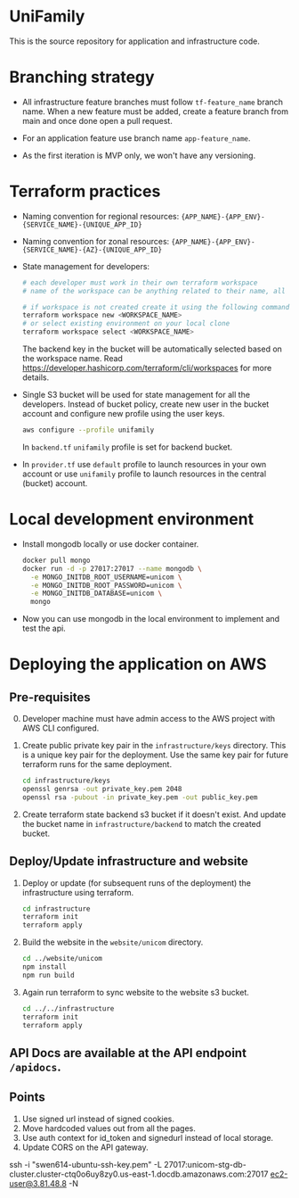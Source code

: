 # UniFamily

This is the source repository for application and infrastructure code.

# Branching strategy

- All infrastructure feature branches must follow `tf-feature_name` branch name. When a new feature must be added, create a feature branch from main and once done open a pull request.

- For an application feature use branch name `app-feature_name`.

- As the first iteration is MVP only, we won't have any versioning.

# Terraform practices

- Naming convention for regional resources:
    `{APP_NAME}-{APP_ENV}-{SERVICE_NAME}-{UNIQUE_APP_ID}`

- Naming convention for zonal resources:
    `{APP_NAME}-{APP_ENV}-{SERVICE_NAME}-{AZ}-{UNIQUE_APP_ID}`

- State management for developers:

    ```sh
    # each developer must work in their own terraform workspace
    # name of the workspace can be anything related to their name, all uncased

    # if workspace is not created create it using the following command
    terraform workspace new <WORKSPACE_NAME>
    # or select existing environment on your local clone
    terraform workspace select <WORKSPACE_NAME>
    ```

    The backend key in the bucket will be automatically selected based on the workspace name. Read https://developer.hashicorp.com/terraform/cli/workspaces for more details.

- Single S3 bucket will be used for state management for all the developers. Instead of bucket policy, create new user in the bucket account and configure new profile using the user keys.

    ```sh
    aws configure --profile unifamily
    ```

    In `backend.tf` `unifamily` profile is set for backend bucket.

- In `provider.tf` use `default` profile to launch resources in your own account or use `unifamily` profile to launch resources in the central (bucket) account.

# Local development environment

- Install mongodb locally or use docker container.

    ```bash
    docker pull mongo
    docker run -d -p 27017:27017 --name mongodb \
      -e MONGO_INITDB_ROOT_USERNAME=unicom \
      -e MONGO_INITDB_ROOT_PASSWORD=unicom \
      -e MONGO_INITDB_DATABASE=unicom \
      mongo
    ```

- Now you can use mongodb in the local environment to implement and test the api.

# Deploying the application on AWS

## Pre-requisites

0. Developer machine must have admin access to the AWS project with AWS CLI configured.

1. Create public private key pair in the `infrastructure/keys` directory. This is a unique key pair for the deployment. Use the same key pair for future terraform runs for the same deployment.

    ```bash
    cd infrastructure/keys
    openssl genrsa -out private_key.pem 2048
    openssl rsa -pubout -in private_key.pem -out public_key.pem
    ```

2. Create terraform state backend s3 bucket if it doesn't exist. And update the bucket name in `infrastructure/backend` to match the created bucket.

## Deploy/Update infrastructure and website

1. Deploy or update (for subsequent runs of the deployment) the infrastructure using terraform.

    ```bash
    cd infrastructure
    terraform init
    terraform apply
    ```

2. Build the website in the `website/unicom` directory.

    ```bash
    cd ../website/unicom
    npm install
    npm run build
    ```

3. Again run terraform to sync website to the website s3 bucket.

    ```bash
    cd ../../infrastructure
    terraform init
    terraform apply
    ```


## API Docs are available at the API endpoint `/apidocs`.


## Points

1. Use signed url instead of signed cookies.
2. Move hardcoded values out from all the pages.
3. Use auth context for id_token and signedurl instead of local storage.
4. Update CORS on the API gateway.

ssh -i "swen614-ubuntu-ssh-key.pem" -L 27017:unicom-stg-db-cluster.cluster-ctq0o6uy8zy0.us-east-1.docdb.amazonaws.com:27017 ec2-user@3.81.48.8 -N